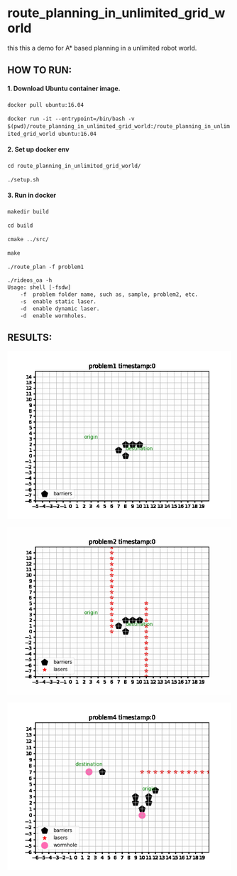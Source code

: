 # route_planning_in_unlimited_grid_world

this this a demo for A* based planning in a unlimited robot world.


## HOW TO RUN:

#### 1. Download Ubuntu container image.
   `docker pull ubuntu:16.04`
   
   `docker run -it --entrypoint=/bin/bash -v $(pwd)/route_planning_in_unlimited_grid_world:/route_planning_in_unlimited_grid_world ubuntu:16.04`
#### 2. Set up docker env

`cd route_planning_in_unlimited_grid_world/`

`./setup.sh`
   
#### 3. Run in docker

`makedir build`

`cd build`

`cmake ../src/`

`make`

`./route_plan -f problem1`

```
./rideos_oa -h
Usage: shell [-fsdw]
    -f  problem folder name, such as, sample, problem2, etc.
    -s  enable static laser.
    -d  enable dynamic laser.
    -d  enable wormholes.
 ```


## RESULTS:

![grid world1](robot_routing/problem1/problem1.gif)

![grid world2](robot_routing/problem2/problem2.gif)

![grid world4](robot_routing/problem4/problem4.gif)
